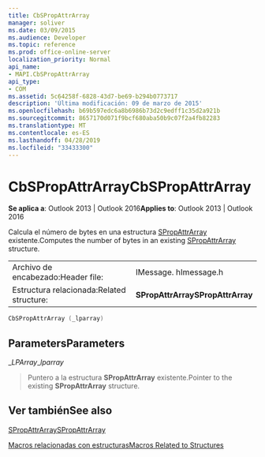 ```yaml
---
title: CbSPropAttrArray
manager: soliver
ms.date: 03/09/2015
ms.audience: Developer
ms.topic: reference
ms.prod: office-online-server
localization_priority: Normal
api_name:
- MAPI.CbSPropAttrArray
api_type:
- COM
ms.assetid: 5c64258f-6828-43d7-be69-b294b0773717
description: 'Última modificación: 09 de marzo de 2015'
ms.openlocfilehash: b69b597edc6a8b6986b73d2c9edff1c35d2a921b
ms.sourcegitcommit: 8657170d071f9bcf680aba50b9c07f2a4fb82283
ms.translationtype: MT
ms.contentlocale: es-ES
ms.lasthandoff: 04/28/2019
ms.locfileid: "33433300"
---
```

# <a name="cbspropattrarray"></a><span data-ttu-id="cb052-103">CbSPropAttrArray</span><span class="sxs-lookup"><span data-stu-id="cb052-103">CbSPropAttrArray</span></span>

  
  
<span data-ttu-id="cb052-104">**Se aplica a**: Outlook 2013 | Outlook 2016</span><span class="sxs-lookup"><span data-stu-id="cb052-104">**Applies to**: Outlook 2013 | Outlook 2016</span></span> 
  
<span data-ttu-id="cb052-105">Calcula el número de bytes en una estructura [SPropAttrArray](spropattrarray.md) existente.</span><span class="sxs-lookup"><span data-stu-id="cb052-105">Computes the number of bytes in an existing [SPropAttrArray](spropattrarray.md) structure.</span></span> 
  
|||
|:-----|:-----|
|<span data-ttu-id="cb052-106">Archivo de encabezado:</span><span class="sxs-lookup"><span data-stu-id="cb052-106">Header file:</span></span>  <br/> |<span data-ttu-id="cb052-107">IMessage. h</span><span class="sxs-lookup"><span data-stu-id="cb052-107">Imessage.h</span></span>  <br/> |
|<span data-ttu-id="cb052-108">Estructura relacionada:</span><span class="sxs-lookup"><span data-stu-id="cb052-108">Related structure:</span></span>  <br/> |<span data-ttu-id="cb052-109">**SPropAttrArray**</span><span class="sxs-lookup"><span data-stu-id="cb052-109">**SPropAttrArray**</span></span> <br/> |
   
```cpp
CbSPropAttrArray (_lparray)
```

## <a name="parameters"></a><span data-ttu-id="cb052-110">Parameters</span><span class="sxs-lookup"><span data-stu-id="cb052-110">Parameters</span></span>

 <span data-ttu-id="cb052-111">__LPArray_</span><span class="sxs-lookup"><span data-stu-id="cb052-111">__lparray_</span></span>
  
> <span data-ttu-id="cb052-112">Puntero a la estructura **SPropAttrArray** existente.</span><span class="sxs-lookup"><span data-stu-id="cb052-112">Pointer to the existing **SPropAttrArray** structure.</span></span> 
    
## <a name="see-also"></a><span data-ttu-id="cb052-113">Ver también</span><span class="sxs-lookup"><span data-stu-id="cb052-113">See also</span></span>



[<span data-ttu-id="cb052-114">SPropAttrArray</span><span class="sxs-lookup"><span data-stu-id="cb052-114">SPropAttrArray</span></span>](spropattrarray.md)


[<span data-ttu-id="cb052-115">Macros relacionadas con estructuras</span><span class="sxs-lookup"><span data-stu-id="cb052-115">Macros Related to Structures</span></span>](macros-related-to-structures.md)

